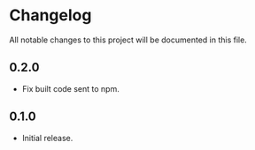 # Changelog

All notable changes to this project will be documented in this file.

## 0.2.0

- Fix built code sent to npm.

## 0.1.0

- Initial release.
